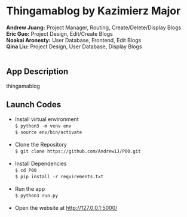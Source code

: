 # Thingamablog by Kazimierz Major
**Andrew Juang:** Project Manager, Routing, Create/Delete/Display Blogs <br>
**Eric Guo:** Project Design, Edit/Create Blogs <br>
**Noakai Aronesty:** User Database, Frontend, Edit Blogs <br>
**Qina Liu:** Project Design, User Database, Display Blogs <br>
<br>

## App Description 
thingamablog

## Launch Codes
- Install virtual environment <br>
```$ python3 -m venv env``` <br>
```$ source env/bin/activate``` <br><br>
- Clone the Repository <br>
```$ git clone https://github.com/Andrew1J/P00.git ``` <br><br>
- Install Dependencies <br>
```$ cd P00 ``` <br>
```$ pip install -r requirements.txt``` <br><br> 
- Run the app <br>
```$ python3 run.py``` <br><br>
- Open the website at http://127.0.0.1:5000/
